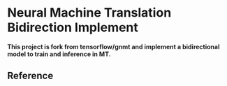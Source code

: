 # Neural Machine Translation Bidirection Implement

**This project is fork from tensorflow/gnmt and implement a bidirectional model to train and inference in MT.**

## Reference
